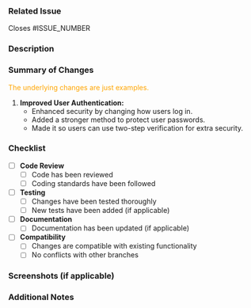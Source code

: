 ### Related Issue

Closes #ISSUE_NUMBER <!-- (Replace ISSUE_NUMBER with the actual issue number) -->

### Description

<!-- Briefly describe the changes introduced by this merge request and the problem it solves. -->

### Summary of Changes

<!-- Provide a detailed overview of the technical changes made in this merge request. Describe the main modifications, additions, or enhancements introduced in the codebase. Include clear explanations of the purpose and functionality of each significant change. -->

<span style="color:orange">The underlying changes are just examples.</span>

1. **Improved User Authentication:**
   - Enhanced security by changing how users log in.
   - Added a stronger method to protect user passwords.
   - Made it so users can use two-step verification for extra security.

### Checklist

- [ ] **Code Review**
  - [ ] Code has been reviewed
  - [ ] Coding standards have been followed
- [ ] **Testing**
  - [ ] Changes have been tested thoroughly
  - [ ] New tests have been added (if applicable)
- [ ] **Documentation**
  - [ ] Documentation has been updated (if applicable)
- [ ] **Compatibility**
  - [ ] Changes are compatible with existing functionality
  - [ ] No conflicts with other branches

### Screenshots (if applicable)

<!-- Include any relevant screenshots to help visualize the changes, especially for UI modifications. -->

### Additional Notes

<!-- Provide any additional information that might be helpful for the reviewer or that explains the reasoning behind certain decisions in the code. -->
